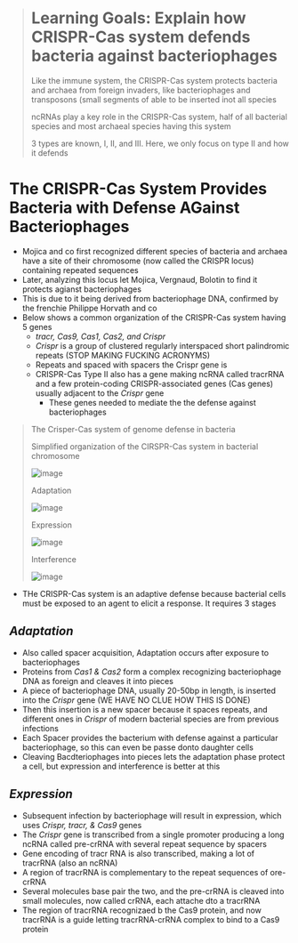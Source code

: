 > # Learning Goals: Explain how CRISPR-Cas system defends bacteria against bacteriophages
>
> Like the immune system, the CRISPR-Cas system protects bacteria and archaea from foreign invaders, like bacteriophages and transposons (small segments of able to be inserted inot all species
>
> ncRNAs play a key role in the CRISPR-Cas system, half of all bacterial species and most archaeal species having this system
>
> 3 types are known, I, II, and III. Here, we only focus on type II and how it defends

# The CRISPR-Cas System Provides Bacteria with Defense AGainst Bacteriophages
- Mojica and co first recognized different species of bacteria and archaea have a site of their chromosome (now called the CRISPR locus) containing repeated sequences
- Later, analyzing this locus let Mojica, Vergnaud, Bolotin to find it protects agianst bacteriophages
- This is due to it being derived from bacteriophage DNA, confirmed by the frenchie Philippe Horvath and co
- Below shows a common organization of the CRISPR-Cas system having 5 genes
  - *tracr, Cas9, Cas1, Cas2, and Crispr*
  - *Crispr* is a group of clustered regularly interspaced short palindromic repeats (STOP MAKING FUCKING ACRONYMS)
  - Repeats and spaced with spacers the Crispr gene is
  - CRISPR-Cas Type II also has a gene making ncRNA called tracrRNA and a few protein-coding CRISPR-associated genes (Cas genes) usually adjacent to the *Crispr* gene
    - These genes needed to mediate the the defense against bacteriophages

> The Crisper-Cas system of genome defense in bacteria
>
> Simplified organization of the CIRSPR-Cas system in bacterial chromosome
>
> ![image](https://github.com/MCBasterSheet/MCBasterSheet/assets/157453648/ecab2bac-8977-4d68-a8dc-f2953a0142d8)
>
> Adaptation
>
> ![image](https://github.com/MCBasterSheet/MCBasterSheet/assets/157453648/57121854-1b29-4227-92c7-0e912b6439f0)
>
> Expression
>
> ![image](https://github.com/MCBasterSheet/MCBasterSheet/assets/157453648/b9f143e3-c5b6-49ca-9fad-d8975629cc53)
>
> Interference
>
> ![image](https://github.com/MCBasterSheet/MCBasterSheet/assets/157453648/7eca2579-3767-4ac2-80ff-2da0561bd323)

- THe CRISPR-Cas system is an adaptive defense because bacterial cells must be exposed to an agent to elicit a response. It requires 3 stages

## *Adaptation*
- Also called spacer acquisition, Adaptation occurs after exposure to bacteriophages
- Proteins from *Cas1 & Cas2* form a complex recognizing bacteriophage DNA as foreign and cleaves it into pieces
- A piece of bacteriophage DNA, usually 20-50bp in length, is inserted into the *Crispr* gene (WE HAVE NO CLUE HOW THIS IS DONE)
- Then this insertion is a new spacer because it spaces repeats, and different ones in *Crispr* of modern bacterial species are from previous infections
- Each Spacer provides the bacterium with defense against a particular bacteriophage, so this can even be passe donto daughter cells
- Cleaving Bacdteriophages into pieces lets the adaptation phase protect a cell, but expression and interference is better at this

## *Expression*
- Subsequent infection by bacteriophage will result in expression, which uses *Crispr, tracr, & Cas9* genes
- The *Crispr* gene is transcribed from a single promoter producing a long ncRNA called pre-crRNA with several repeat sequence by spacers
- Gene encoding of tracr RNA is also transcribed, making a lot of tracrRNA (also an ncRNA)
- A region of tracrRNA is complementary to the repeat sequences of ore-crRNA
- Several molecules base pair the two, and the pre-crRNA is cleaved into small molecules, now called crRNA, each attache dto a tracrRNA
- The region of tracrRNA recognizaed b the Cas9 protein, and now tracrRNA is a guide letting tracrRNA-crRNA complex to bind to a Cas9 protein
